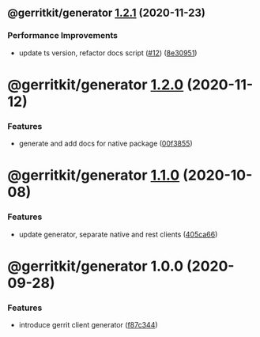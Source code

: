 ## @gerritkit/generator [1.2.1](https://github.com/gerritkit/client/compare/@gerritkit/generator@1.2.0...@gerritkit/generator@1.2.1) (2020-11-23)


### Performance Improvements

* update ts version, refactor docs script ([#12](https://github.com/gerritkit/client/issues/12)) ([8e30951](https://github.com/gerritkit/client/commit/8e309517c6d8abfc91ff14477184ce341c1c4473))

# @gerritkit/generator [1.2.0](https://github.com/gerritkit/client/compare/@gerritkit/generator@1.1.0...@gerritkit/generator@1.2.0) (2020-11-12)


### Features

* generate and add docs for native package ([00f3855](https://github.com/gerritkit/client/commit/00f385507e085a9b7da16e63042e61b89e133e88))

# @gerritkit/generator [1.1.0](https://github.com/gerritkit/client/compare/@gerritkit/generator@1.0.0...@gerritkit/generator@1.1.0) (2020-10-08)


### Features

* update generator, separate native and rest clients ([405ca66](https://github.com/gerritkit/client/commit/405ca66426fea60518cf1117e1817bfb8ee8b211))

# @gerritkit/generator 1.0.0 (2020-09-28)


### Features

* introduce gerrit client generator ([f87c344](https://github.com/gerritkit/client/commit/f87c344aeeb7c359e66f3c6a9413c4c5bc561b33))
